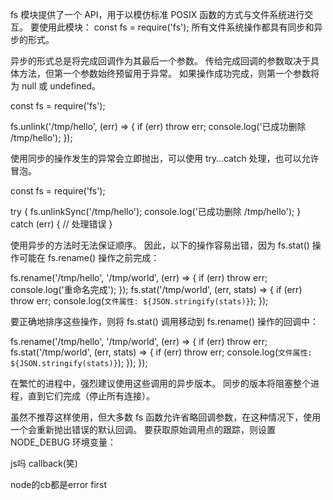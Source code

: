 fs 模块提供了一个 API，用于以模仿标准 POSIX 函数的方式与文件系统进行交互。
要使用此模块：
const fs = require('fs');
所有文件系统操作都具有同步和异步的形式。

异步的形式总是将完成回调作为其最后一个参数。 传给完成回调的参数取决于具体方法，但第一个参数始终预留用于异常。 如果操作成功完成，则第一个参数将为 null 或 undefined。

const fs = require('fs');

fs.unlink('/tmp/hello', (err) => {
  if (err) throw err;
  console.log('已成功删除 /tmp/hello');
});


使用同步的操作发生的异常会立即抛出，可以使用 try…catch 处理，也可以允许冒泡。

const fs = require('fs');

try {
  fs.unlinkSync('/tmp/hello');
  console.log('已成功删除 /tmp/hello');
} catch (err) {
  // 处理错误
}

使用异步的方法时无法保证顺序。 因此，以下的操作容易出错，因为 fs.stat() 操作可能在 fs.rename() 操作之前完成：

fs.rename('/tmp/hello', '/tmp/world', (err) => {
  if (err) throw err;
  console.log('重命名完成');
});
fs.stat('/tmp/world', (err, stats) => {
  if (err) throw err;
  console.log(`文件属性: ${JSON.stringify(stats)}`);
});

要正确地排序这些操作，则将 fs.stat() 调用移动到 fs.rename() 操作的回调中：

fs.rename('/tmp/hello', '/tmp/world', (err) => {
  if (err) throw err;
  fs.stat('/tmp/world', (err, stats) => {
    if (err) throw err;
    console.log(`文件属性: ${JSON.stringify(stats)}`);
  });
});

在繁忙的进程中，强烈建议使用这些调用的异步版本。 同步的版本将阻塞整个进程，直到它们完成（停止所有连接）。

虽然不推荐这样使用，但大多数 fs 函数允许省略回调参数，在这种情况下，使用一个会重新抛出错误的默认回调。 要获取原始调用点的跟踪，则设置 NODE_DEBUG 环境变量：

js吗 callback(笑)

node的cb都是error first

